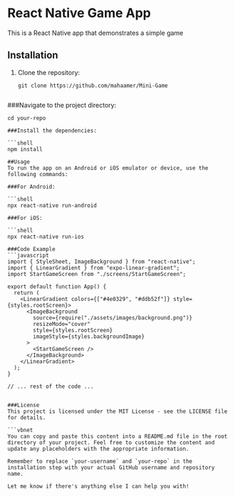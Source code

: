 
# React Native Game App

This is a React Native app that demonstrates a simple game
## Installation

1. Clone the repository:

   ```shell
   git clone https://github.com/mahaamer/Mini-Game
   

###Navigate to the project directory:

```shell
cd your-repo

###Install the dependencies:

```shell
npm install

##Usage
To run the app on an Android or iOS emulator or device, use the following commands:

###For Android:

```shell
npx react-native run-android

###For iOS:

```shell
npx react-native run-ios

###Code Example
```javascript
import { StyleSheet, ImageBackground } from "react-native";
import { LinearGradient } from "expo-linear-gradient";
import StartGameScreen from "./screens/StartGameScreen";

export default function App() {
  return (
    <LinearGradient colors={["#4e0329", "#ddb52f"]} style={styles.rootScreen}>
      <ImageBackground
        source={require("./assets/images/background.png")}
        resizeMode="cover"
        style={styles.rootScreen}
        imageStyle={styles.backgroundImage}
      >
        <StartGameScreen />
      </ImageBackground>
    </LinearGradient>
  );
}

// ... rest of the code ...


###License
This project is licensed under the MIT License - see the LICENSE file for details.

```vbnet
You can copy and paste this content into a README.md file in the root directory of your project. Feel free to customize the content and update any placeholders with the appropriate information.

Remember to replace `your-username` and `your-repo` in the installation step with your actual GitHub username and repository name.

Let me know if there's anything else I can help you with!
